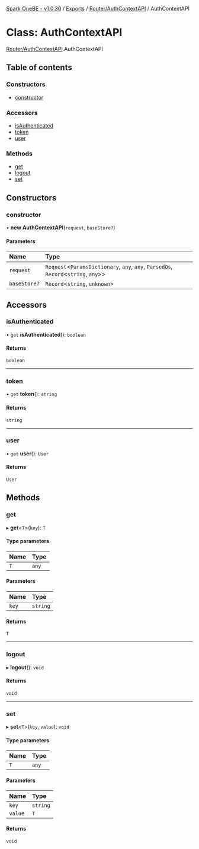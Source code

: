 [Spark OneBE - v1.0.30](../README.md) / [Exports](../modules.md) / [Router/AuthContextAPI](../modules/Router_AuthContextAPI.md) / AuthContextAPI

# Class: AuthContextAPI

[Router/AuthContextAPI](../modules/Router_AuthContextAPI.md).AuthContextAPI

## Table of contents

### Constructors

- [constructor](Router_AuthContextAPI.AuthContextAPI.md#constructor)

### Accessors

- [isAuthenticated](Router_AuthContextAPI.AuthContextAPI.md#isauthenticated)
- [token](Router_AuthContextAPI.AuthContextAPI.md#token)
- [user](Router_AuthContextAPI.AuthContextAPI.md#user)

### Methods

- [get](Router_AuthContextAPI.AuthContextAPI.md#get)
- [logout](Router_AuthContextAPI.AuthContextAPI.md#logout)
- [set](Router_AuthContextAPI.AuthContextAPI.md#set)

## Constructors

### constructor

• **new AuthContextAPI**(`request`, `baseStore?`)

#### Parameters

| Name | Type |
| :------ | :------ |
| `request` | `Request`<`ParamsDictionary`, `any`, `any`, `ParsedQs`, `Record`<`string`, `any`\>\> |
| `baseStore?` | `Record`<`string`, `unknown`\> |

## Accessors

### isAuthenticated

• `get` **isAuthenticated**(): `boolean`

#### Returns

`boolean`

___

### token

• `get` **token**(): `string`

#### Returns

`string`

___

### user

• `get` **user**(): `User`

#### Returns

`User`

## Methods

### get

▸ **get**<`T`\>(`key`): `T`

#### Type parameters

| Name | Type |
| :------ | :------ |
| `T` | `any` |

#### Parameters

| Name | Type |
| :------ | :------ |
| `key` | `string` |

#### Returns

`T`

___

### logout

▸ **logout**(): `void`

#### Returns

`void`

___

### set

▸ **set**<`T`\>(`key`, `value`): `void`

#### Type parameters

| Name | Type |
| :------ | :------ |
| `T` | `any` |

#### Parameters

| Name | Type |
| :------ | :------ |
| `key` | `string` |
| `value` | `T` |

#### Returns

`void`
